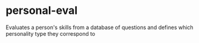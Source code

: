 # personal-eval
Evaluates a person's skills from a database of questions and defines which personality type they correspond to
